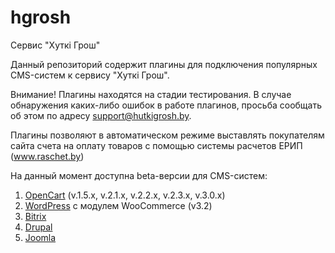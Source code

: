 # hgrosh
Сервис "Хуткi Грош"

Данный репозиторий содержит плагины для подключения популярных CMS-систем к сервису "Хуткi Грош".

Внимание!
Плагины находятся на стадии тестирования. В случае обнаружения каких-либо ошибок в работе плагинов, просьба сообщать об этом по адресу support@hutkigrosh.by.

Плагины позволяют в автоматическом режиме выставлять покупателям сайта счета на оплату товаров с помощью системы расчетов ЕРИП (www.raschet.by)

На данный момент доступна beta-версии для CMS-систем:
1. [OpenCart](https://github.com/esasby/hgrosh/tree/master/CMS/Plugins/OpenCart) (v.1.5.x, v.2.1.x, v.2.2.x, v.2.3.x, v.3.0.x)   
2. [WordPress](https://github.com/esasby/hgrosh/tree/master/CMS/Plugins/WordPress) c модулем WooCommerce (v3.2)
3. [Bitrix](https://github.com/esasby/hgrosh/tree/master/CMS/Plugins/Bitrix)
4. [Drupal](https://github.com/esasby/hgrosh/tree/master/CMS/Plugins/Drupal)
5. [Joomla](https://github.com/esasby/hgrosh/tree/master/CMS/Plugins/Joomla)



